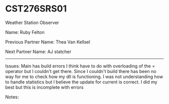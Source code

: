 # CST276SRS01

Weather Station Observer

Name: Ruby Felton

Previous Partner Name: Thea Van Kellsel

Next Partner Name: AJ statcher

---
Issues:
Main has build errors I think have to do with overloading of the = operator but I couldn't get there.
Since I couldn't build there has been no way for me to check how my dll is functioning.
I was not understanding how to handle statistics but I believe the update for current is correct.
I did my best but this is incomplete with errors

Notes:


###

